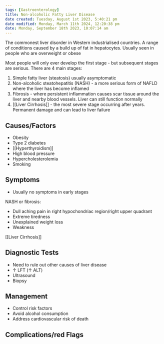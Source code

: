 ```yaml
---
tags: [Gastroenterology]
title: Non-alcoholic Fatty Liver Disease
date created: Tuesday, August 1st 2023, 5:40:21 pm
date modified: Monday, March 11th 2024, 12:20:38 pm
date: Monday, September 18th 2023, 10:07:14 am
---
```


The commonest liver disorder in Western industrialised countries. A range of conditions caused by a build up of fat in hepatocytes. Usually seen in people who are overweight or obese

Most people will only ever develop the first stage - but subsequent stages are serious. There are 4 main stages:

1. Simple fatty liver (steatosis) usually asymptomatic
2. Non-alcoholic steatohepatitis (NASH) - a more serious form of NAFLD where the liver has become inflamed
3. Fibrosis - where persistent inflammation causes scar tissue around the liver and nearby blood vessels. Liver can still function normally
4. [[Liver Cirrhosis]] - the most severe stage occurring after years. Permanent damage and can lead to liver failure

## Causes/Factors

- Obesity
- Type 2 diabetes
- [[Hyperthyroidism]]
- High blood pressure
- Hypercholesterolemia
- Smoking

## Symptoms

- Usually no symptoms in early stages

NASH or fibrosis:

- Dull aching pain in right hypochondriac region/right upper quadrant
- Extreme tiredness
- Unexplained weight loss
- Weakness

[[Liver Cirrhosis]]

## Diagnostic Tests

- Need to rule out other causes of liver disease
- $\uparrow$ LFT ($\uparrow$ ALT)
- Ultrasound
- Biopsy

## Management

- Control risk factors
- Avoid alcohol consumption
- Address cardiovascular risk of death

## Complications/red Flags
